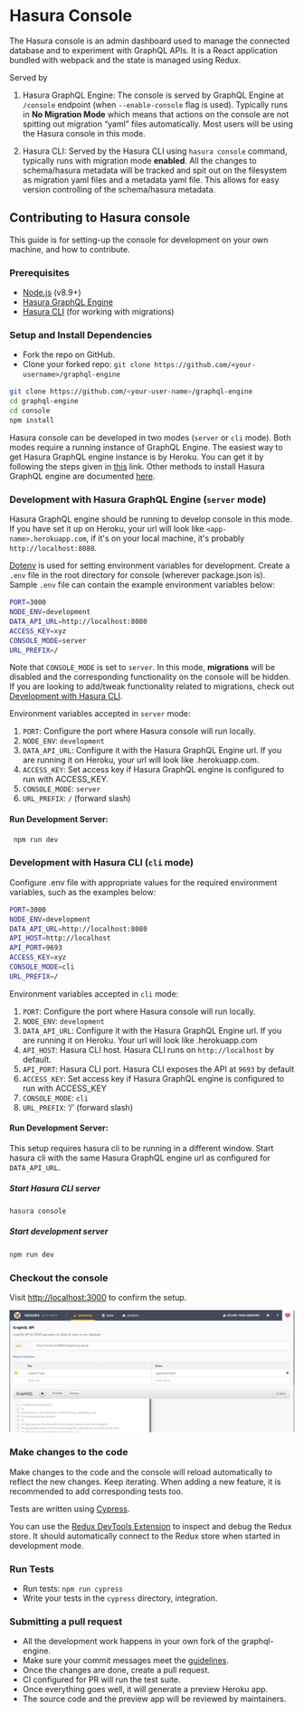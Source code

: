 <!-- prettier-ignore-start -->

# Hasura Console

The Hasura console is an admin dashboard used to manage the connected database and to experiment with GraphQL APIs. It is a React application bundled with webpack and the state is managed using Redux.

Served by

1. Hasura GraphQL Engine:
   The console is served by GraphQL Engine at `/console` endpoint (when `--enable-console` flag is used). Typically runs in **No Migration Mode** which means that actions on the console are not spitting out migration “yaml” files automatically. Most users will be using the Hasura console in this mode.

2. Hasura CLI:
   Served by the Hasura CLI using `hasura console` command, typically runs with migration mode **enabled**. All the changes to schema/hasura metadata will be tracked and spit out on the filesystem as migration yaml files and a metadata yaml file. This allows for easy version controlling of the schema/hasura metadata.

## Contributing to Hasura console

This guide is for setting-up the console for development on your own machine, and how to contribute.

### Prerequisites

- [Node.js](https://nodejs.org/en/) (v8.9+)
- [Hasura GraphQL Engine](https://docs.hasura.io/1.0/graphql/manual/getting-started/index.html)
- [Hasura CLI](https://docs.hasura.io/1.0/graphql/manual/hasura-cli/install-hasura-cli.html) (for working with migrations)

### Setup and Install Dependencies

- Fork the repo on GitHub.
- Clone your forked repo: `git clone https://github.com/<your-username>/graphql-engine`

```bash
git clone https://github.com/<your-user-name>/graphql-engine
cd graphql-engine
cd console
npm install
```

Hasura console can be developed in two modes (`server` or `cli` mode). Both modes require a running instance of GraphQL Engine. The easiest way to get Hasura GraphQL engine instance is by Heroku. You can get it by following the steps given in [this](https://docs.hasura.io/1.0/graphql/manual/getting-started/heroku-simple.html) link. Other methods to install Hasura GraphQL engine are documented [here](https://docs.hasura.io/1.0/graphql/manual/getting-started/index.html).

### Development with Hasura GraphQL Engine (`server` mode)

Hasura GraphQL engine should be running to develop console in this mode. If you have set it up on Heroku, your url will look like `<app-name>.herokuapp.com`, if it's on your local machine, it's probably `http://localhost:8080`.

[Dotenv](https://github.com/motdotla/dotenv) is used for setting environment variables for development. Create a `.env` file in the root directory for console (wherever package.json is). Sample `.env` file can contain the example environment variables below:

```bash
PORT=3000
NODE_ENV=development
DATA_API_URL=http://localhost:8080
ACCESS_KEY=xyz
CONSOLE_MODE=server
URL_PREFIX=/
```

Note that `CONSOLE_MODE` is set to `server`. In this mode, **migrations** will be disabled and the corresponding functionality on the console will be hidden. If you are looking to add/tweak functionality related to migrations, check out [Development with Hasura CLI](#development-with-hasura-cli-cli-mode).

Environment variables accepted in `server` mode:

1. `PORT`: Configure the port where Hasura console will run locally.
2. `NODE_ENV`: `development`
3. `DATA_API_URL`: Configure it with the Hasura GraphQL Engine url. If you are running it on Heroku, your url will look like <app-name>.herokuapp.com.
4. `ACCESS_KEY`: Set access key if Hasura GraphQL engine is configured to run with ACCESS_KEY.
5. `CONSOLE_MODE`: `server`
6. `URL_PREFIX`: `/` (forward slash)

#### Run Development Server:

```bash
 npm run dev
```

### Development with Hasura CLI (`cli` mode)

Configure .env file with appropriate values for the required environment variables, such as the examples below:

```bash
PORT=3000
NODE_ENV=development
DATA_API_URL=http://localhost:8080
API_HOST=http://localhost
API_PORT=9693
ACCESS_KEY=xyz
CONSOLE_MODE=cli
URL_PREFIX=/
```
Environment variables accepted in `cli` mode:

1. `PORT`: Configure the port where Hasura console will run locally.
2. `NODE_ENV`: `development`
3. `DATA_API_URL`: Configure it with the Hasura GraphQL Engine url. If you are running it on Heroku. Your url will look like <app-name>.herokuapp.com
4. `API_HOST`: Hasura CLI host. Hasura CLI runs on `http://localhost` by default.
5. `API_PORT`: Hasura CLI port. Hasura CLI exposes the API at `9693` by default
6. `ACCESS_KEY`: Set access key if Hasura GraphQL engine is configured to run with ACCESS_KEY
7. `CONSOLE_MODE`: `cli`
8. `URL_PREFIX`: ‘/’ (forward slash)

#### Run Development Server:

This setup requires hasura cli to be running in a different window. Start hasura cli with the same Hasura GraphQL engine url as configured for `DATA_API_URL`.

##### Start Hasura CLI server

```bash
hasura console
```

##### Start development server

```bash
npm run dev
```

### Checkout the console

Visit [http://localhost:3000](http://localhost:3000) to confirm the setup.

![Testing Development Server](../assets/console-readme-assets/test-dev-setup.jpg)

### Make changes to the code

Make changes to the code and the console will reload automatically to reflect the new changes. Keep iterating.
When adding a new feature, it is recommended to add corresponding tests too.

Tests are written using [Cypress](https://www.cypress.io/).

You can use the [Redux DevTools Extension](http://extension.remotedev.io/) to inspect and debug the Redux store.
It should automatically connect to the Redux store when started in development mode.

### Run Tests

- Run tests: `npm run cypress`
- Write your tests in the `cypress` directory, integration.

### Submitting a pull request

- All the development work happens in your own fork of the graphql-engine.
- Make sure your commit messages meet the [guidelines](../CONTRIBUTING.md#commit-messages).
- Once the changes are done, create a pull request.
- CI configured for PR will run the test suite.
- Once everything goes well, it will generate a preview Heroku app.
- The source code and the preview app will be reviewed by maintainers.

<!-- prettier-ignore-end -->
